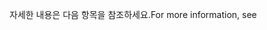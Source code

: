 <span data-ttu-id="6d0a3-101">자세한 내용은 다음 항목을 참조하세요.</span><span class="sxs-lookup"><span data-stu-id="6d0a3-101">For more information, see</span></span>